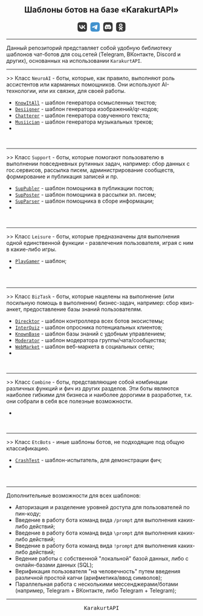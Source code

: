 <div align="center">
    <h2> Шаблоны ботов на базе «KarakurtAPI» </h2>
    <img src="MediaImg/MediaVK-.svg" height="30"/>
    <img src="MediaImg/MediaTG+.svg" height="30"/>
    <img src="MediaImg/MediaDC-.svg" height="30"/>
    <img src="MediaImg/MediaOK-.svg" height="30"/>
    <hr>
</div>

<div align="left">
    Данный репозиторий представляет собой удобную библиотеку шаблонов чат-ботов для соц.сетей (Telegram, ВКонтакте, Discord и других), основанных на 
    использовании <code>KarakurtAPI</code>.
    <hr>
    >> Класс <code>NeuroAI</code> - боты, которые, как правило, выполняют роль ассистентов или карманных помощников. Они используют AI-технологии,
    или их связки, для своей работы.
    <ul>
        <li> <code><a href="/Template/KnowItAll.md">KnowItAll</a></code> - шаблон генератора осмысленных текстов;                                </li>
        <li> <code><a href="/Template/Desiigner.md">Desiigner</a></code> - шаблон генератора изображений/qr-кодов;                               </li>
        <li> <code><a href="/Template/Chatterer.md">Chatterer</a></code> - шаблон генератора озвученного текста;                                 </li>
        <li> <code><a href="/Template/Musiician.md">Musiician</a></code> - шаблон генератора музыкальных треков;                                 </li>
        <li>                                                                                                                                     </li>
    </ul>
</div>

<div align="center">
    <br>
    <hr>
</div>

<div align="left">
    >> Класс <code>Support</code> - боты, которые помогают пользователю в выполнении повседневных рутинных задач, например: сбор данных с 
    гос.сервисов, рассылка писем, администрирование сообществ, формирование и публикация записей и пр.
    <ul>
        <li> <code><a href="/Template/SupPubler.md">SupPubler</a></code> - шаблон помощника в публикации постов;                                 </li>
        <li> <code><a href="/Template/SupPoster.md">SupPoster</a></code> - шаблон помощника в рассылки эл. писем;                                </li>
        <li> <code><a href="/Template/SupParser.md">SupParser</a></code> - шаблон помощника в сборе информации;                                  </li>
        <li>                                                                                                                                     </li>
    </ul>
</div>

<div align="center">
    <br>
    <hr>
</div>

<div align="left">
    >> Класс <code>Leisure</code> - боты, которые предназначены для выполнения одной единственной функции - развлечения пользователя, играя с ним в 
    какие-либо игры.
    <ul>
        <li> <code><a href="/Template/PlayGamer.md">PlayGamer</a></code> - шаблон;                                                               </li>
        <li>                                                                                                                                     </li>
    </ul>
    <br>
    <hr>
    >> Класс <code>BizTask</code> - боты, которые нацелены на выполнение (или посильную помощь в выполнении) бизнес-задач, например: сбор квиз-анкет,
    предоставление базы знаний пользователям.  
    <ul>
        <li> <code><a href="/Template/Direcktor.md">Direcktor</a></code> - шаблон контроллера всех ботов экосистемы;                             </li>
        <li> <code><a href="/Template/InterQuiz.md">InterQuiz</a></code> - шаблон опросника потенциальных клиентов;                              </li>
        <li> <code><a href="/Template/KnownBase.md">KnownBase</a></code> - шаблон базы знаний с удобным управлением;                             </li>
        <li> <code><a href="/Template/Moderator.md">Moderator</a></code> - шаблон модератора группы/чата/сообщества;                             </li>
        <li> <code><a href="/Template/WebMarket.md">WebMarket</a></code> - шаблон веб-маркета в социальных сетях;                                </li>
        <li>                                                                                                                                     </li>
    </ul>
</div>

<div align="center">
    <br>
    <hr>
</div>

<div align="left">
    >> Класс <code>Combine</code> - боты, представляющие собой комбинации различных функций и фич из других разделов. Эти боты являются наиболее 
    гибкими для бизнеса и наиболее дорогими в разработке, т.к. они собрали в себя все полезные возможности.
    <ul>
        <li>                                                                                                                                     </li>
    </ul>
    <br>
    <hr>
    >> Класс <code>EtcBots</code> - иные шаблоны ботов, не подходящие под общую классификацию.
    <ul>
        <li> <code><a href="/Template/CrashTest.md">CrashTest</a></code> - шаблон-испытатель, для демонстрации фич;                              </li>
        <li>                                                                                                                                     </li>
    </ul>
</div>

<div align="center">
    <br>
    <hr>
</div>

<div align="left">
    Дополнительные возможности для всех шаблонов:
    <ul>
        <li>
        Авторизация и разделение уровней доступа для пользователей по пин-коду;
        </li>
        <li>
        Введение в работу бота команд вида <code>/prompt</code> для выполнения каких-либо действий;
        </li>
        <li>
        Введение в работу бота команд вида <code>\prompt</code> для выполнения каких-либо действий;
        </li>
        <li>
        Введение в работу бота команд вида <code>!prompt</code> для выполнения каких-либо действий;
        </li>
        <li>
        Ведение работы с собственной "локальной" базой данных, либо с онлайн-базами данных (SQL);
        </li>
        <li>
        Верификация пользователя "на человечность" путем введения различной простой капчи (арифметика/ввод символов);
        </li>
        <li>
        Параллельная работа с несколькими мессенджерами/ботами (например, Telegram + ВКонтакте, либо Telegram + Telegram);
        </li>
    </ul>
</div>

<div align="center">
    <hr>
</div>

<div align="center">
    <samp>KarakurtAPI</samp>
</div>